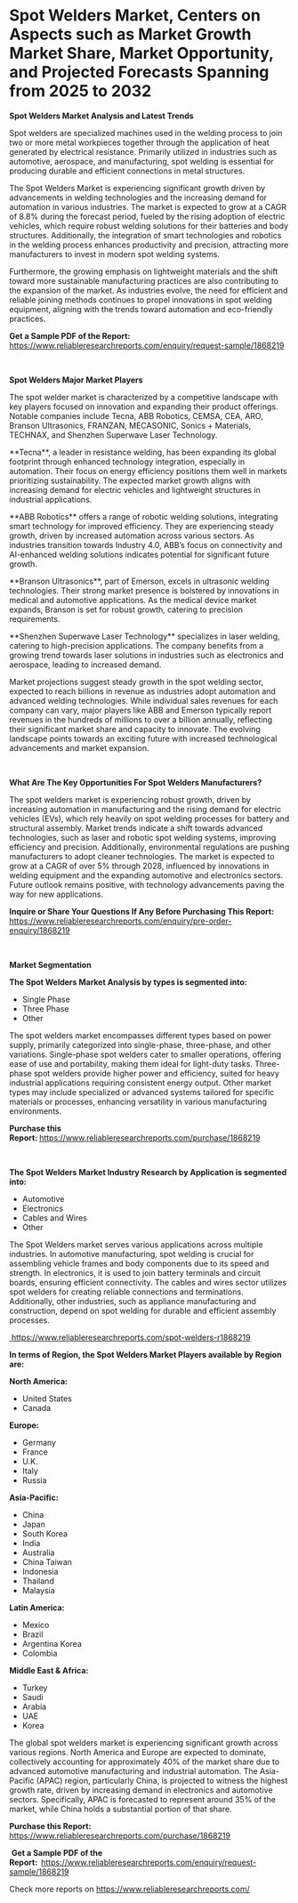 <p><h1>Spot Welders Market, Centers on Aspects such as Market Growth Market Share, Market Opportunity, and Projected Forecasts Spanning from 2025 to 2032</h1></p><p><strong>Spot Welders Market Analysis and Latest Trends</strong></p>
<p><p>Spot welders are specialized machines used in the welding process to join two or more metal workpieces together through the application of heat generated by electrical resistance. Primarily utilized in industries such as automotive, aerospace, and manufacturing, spot welding is essential for producing durable and efficient connections in metal structures. </p><p>The Spot Welders Market is experiencing significant growth driven by advancements in welding technologies and the increasing demand for automation in various industries. The market is expected to grow at a CAGR of 8.8% during the forecast period, fueled by the rising adoption of electric vehicles, which require robust welding solutions for their batteries and body structures. Additionally, the integration of smart technologies and robotics in the welding process enhances productivity and precision, attracting more manufacturers to invest in modern spot welding systems.</p><p>Furthermore, the growing emphasis on lightweight materials and the shift toward more sustainable manufacturing practices are also contributing to the expansion of the market. As industries evolve, the need for efficient and reliable joining methods continues to propel innovations in spot welding equipment, aligning with the trends toward automation and eco-friendly practices.</p></p>
<p><strong>Get a Sample PDF of the Report:&nbsp;</strong> <a href="https://www.reliableresearchreports.com/enquiry/request-sample/1868219?utm_campaign=2526&utm_medium=2&utm_source=Github&utm_content=ia&utm_term=19022025&utm_id=spot-welders">https://www.reliableresearchreports.com/enquiry/request-sample/1868219</a></p>
<p>&nbsp;</p>
<p><strong>Spot Welders Major Market Players</strong></p>
<p><p>The spot welder market is characterized by a competitive landscape with key players focused on innovation and expanding their product offerings. Notable companies include Tecna, ABB Robotics, CEMSA, CEA, ARO, Branson Ultrasonics, FRANZAN, MECASONIC, Sonics + Materials, TECHNAX, and Shenzhen Superwave Laser Technology.</p><p>**Tecna**, a leader in resistance welding, has been expanding its global footprint through enhanced technology integration, especially in automation. Their focus on energy efficiency positions them well in markets prioritizing sustainability. The expected market growth aligns with increasing demand for electric vehicles and lightweight structures in industrial applications.</p><p>**ABB Robotics** offers a range of robotic welding solutions, integrating smart technology for improved efficiency. They are experiencing steady growth, driven by increased automation across various sectors. As industries transition towards Industry 4.0, ABB’s focus on connectivity and AI-enhanced welding solutions indicates potential for significant future growth.</p><p>**Branson Ultrasonics**, part of Emerson, excels in ultrasonic welding technologies. Their strong market presence is bolstered by innovations in medical and automotive applications. As the medical device market expands, Branson is set for robust growth, catering to precision requirements.</p><p>**Shenzhen Superwave Laser Technology** specializes in laser welding, catering to high-precision applications. The company benefits from a growing trend towards laser solutions in industries such as electronics and aerospace, leading to increased demand.</p><p>Market projections suggest steady growth in the spot welding sector, expected to reach billions in revenue as industries adopt automation and advanced welding technologies. While individual sales revenues for each company can vary, major players like ABB and Emerson typically report revenues in the hundreds of millions to over a billion annually, reflecting their significant market share and capacity to innovate. The evolving landscape points towards an exciting future with increased technological advancements and market expansion.</p></p>
<p>&nbsp;</p>
<p><strong>What Are The Key Opportunities For Spot Welders Manufacturers?</strong></p>
<p><p>The spot welders market is experiencing robust growth, driven by increasing automation in manufacturing and the rising demand for electric vehicles (EVs), which rely heavily on spot welding processes for battery and structural assembly. Market trends indicate a shift towards advanced technologies, such as laser and robotic spot welding systems, improving efficiency and precision. Additionally, environmental regulations are pushing manufacturers to adopt cleaner technologies. The market is expected to grow at a CAGR of over 5% through 2028, influenced by innovations in welding equipment and the expanding automotive and electronics sectors. Future outlook remains positive, with technology advancements paving the way for new applications.</p></p>
<p><strong>Inquire or Share Your Questions If Any Before Purchasing This Report:</strong> <a href="https://www.reliableresearchreports.com/enquiry/pre-order-enquiry/1868219?utm_campaign=2526&utm_medium=2&utm_source=Github&utm_content=ia&utm_term=19022025&utm_id=spot-welders">https://www.reliableresearchreports.com/enquiry/pre-order-enquiry/1868219</a></p>
<p>&nbsp;</p>
<p><strong>Market Segmentation</strong></p>
<p><strong>The Spot Welders Market Analysis by types is segmented into:</strong></p>
<p><ul><li>Single Phase</li><li>Three Phase</li><li>Other</li></ul></p>
<p><p>The spot welders market encompasses different types based on power supply, primarily categorized into single-phase, three-phase, and other variations. Single-phase spot welders cater to smaller operations, offering ease of use and portability, making them ideal for light-duty tasks. Three-phase spot welders provide higher power and efficiency, suited for heavy industrial applications requiring consistent energy output. Other market types may include specialized or advanced systems tailored for specific materials or processes, enhancing versatility in various manufacturing environments.</p></p>
<p><strong>Purchase this Report:&nbsp;</strong><a href="https://www.reliableresearchreports.com/purchase/1868219?utm_campaign=2526&utm_medium=2&utm_source=Github&utm_content=ia&utm_term=19022025&utm_id=spot-welders">https://www.reliableresearchreports.com/purchase/1868219</a></p>
<p>&nbsp;</p>
<p><strong>The Spot Welders Market Industry Research by Application is segmented into:</strong></p>
<p><ul><li>Automotive</li><li>Electronics</li><li>Cables and Wires</li><li>Other</li></ul></p>
<p><p>The Spot Welders market serves various applications across multiple industries. In automotive manufacturing, spot welding is crucial for assembling vehicle frames and body components due to its speed and strength. In electronics, it is used to join battery terminals and circuit boards, ensuring efficient connectivity. The cables and wires sector utilizes spot welders for creating reliable connections and terminations. Additionally, other industries, such as appliance manufacturing and construction, depend on spot welding for durable and efficient assembly processes.</p></p>
<p><a href="https://www.reliableresearchreports.com/spot-welders-r1868219?utm_campaign=2526&utm_medium=2&utm_source=Github&utm_content=ia&utm_term=19022025&utm_id=spot-welders">&nbsp;https://www.reliableresearchreports.com/spot-welders-r1868219</a></p>
<p><strong>In terms of Region, the Spot Welders Market Players available by Region are:</strong></p>
<p>
    <p> <strong> North America: </strong>
        <ul>
            <li>United States</li>
            <li>Canada</li>
        </ul>
        </p> 
    <p> <strong> Europe: </strong>
        <ul>
            <li>Germany</li>
            <li>France</li>
            <li>U.K.</li>
            <li>Italy</li>
            <li>Russia</li>
        </ul>
        </p> 
    <p> <strong> Asia-Pacific: </strong>
        <ul>
            <li>China</li>
            <li>Japan</li>
            <li>South Korea</li>
            <li>India</li>
            <li>Australia</li>
            <li>China Taiwan</li>
            <li>Indonesia</li>
            <li>Thailand</li>
            <li>Malaysia</li>
        </ul>
        </p> 
    <p> <strong> Latin America: </strong>
        <ul>
            <li>Mexico</li>
            <li>Brazil</li>
            <li>Argentina Korea</li>
            <li>Colombia</li>
        </ul>
        </p> 
    <p> <strong> Middle East & Africa: </strong>
        <ul>
            <li>Turkey</li>
            <li>Saudi</li>
            <li>Arabia</li>
            <li>UAE</li>
            <li>Korea</li>
        </ul>
    </p>
    </p>
<p><p>The global spot welders market is experiencing significant growth across various regions. North America and Europe are expected to dominate, collectively accounting for approximately 40% of the market share due to advanced automotive manufacturing and industrial automation. The Asia-Pacific (APAC) region, particularly China, is projected to witness the highest growth rate, driven by increasing demand in electronics and automotive sectors. Specifically, APAC is forecasted to represent around 35% of the market, while China holds a substantial portion of that share.</p></p>
<p><strong>Purchase this Report: </strong><a href="https://www.reliableresearchreports.com/purchase/1868219?utm_campaign=2526&utm_medium=2&utm_source=Github&utm_content=ia&utm_term=19022025&utm_id=spot-welders">https://www.reliableresearchreports.com/purchase/1868219</a></p>
<p>&nbsp;<strong>Get a Sample PDF of the Report:&nbsp;&nbsp;</strong><a href="https://www.reliableresearchreports.com/enquiry/request-sample/1868219?utm_campaign=2526&utm_medium=2&utm_source=Github&utm_content=ia&utm_term=19022025&utm_id=spot-welders">https://www.reliableresearchreports.com/enquiry/request-sample/1868219</a></p>
<p><strong></strong></p>
<p>Check more reports on <a href="https://www.reliableresearchreports.com/?utm_campaign=2526&utm_medium=2&utm_source=Github&utm_content=ia&utm_term=19022025&utm_id=spot-welders">https://www.reliableresearchreports.com/</a></p>
